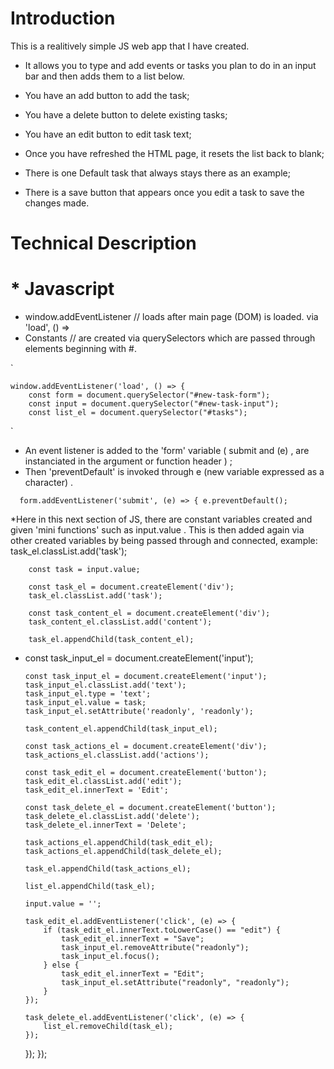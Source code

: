 # Introduction


This is a realitively simple JS web app that I have created. 


*  It allows you to type and add events or tasks you plan to do in an input bar and then adds them to a list below.

*  You have an add button to add the task;

*  You have a delete button to delete existing tasks;

*  You have an edit button to edit task text;

*  Once you have refreshed the HTML page, it resets the list back to blank;

*  There is one Default task that always stays there as an example;

*  There is a save button that appears once you edit a task to save the changes made.

# Technical Description














# * Javascript


*  window.addEventListener   	// loads after main page (DOM) is loaded. via  'load', () =>
*  Constants 	// are created via querySelectors which are passed through  elements beginning with #.

`


	window.addEventListener('load', () => {
		const form = document.querySelector("#new-task-form");
		const input = document.querySelector("#new-task-input");
		const list_el = document.querySelector("#tasks");


`

 * An event listener is added to the 'form' variable   ( submit and (e) , are instanciated in the argument or function header ) ;
 * Then 'preventDefault' is invoked through e (new variable expressed as a character) .

`	form.addEventListener('submit', (e) => {
		e.preventDefault();
`

*Here in this next section of JS, there are constant variables created and given 'mini functions'  such as  input.value  .  This is then added again via other created variables by being passed through and connected, example:  task_el.classList.add('task');  



		const task = input.value;

		const task_el = document.createElement('div');
		task_el.classList.add('task');

		const task_content_el = document.createElement('div');
		task_content_el.classList.add('content');

		task_el.appendChild(task_content_el);

 
  * const task_input_el = document.createElement('input');

		const task_input_el = document.createElement('input');
		task_input_el.classList.add('text');
		task_input_el.type = 'text';
		task_input_el.value = task;
		task_input_el.setAttribute('readonly', 'readonly');

		task_content_el.appendChild(task_input_el);

		const task_actions_el = document.createElement('div');
		task_actions_el.classList.add('actions');
		
		const task_edit_el = document.createElement('button');
		task_edit_el.classList.add('edit');
		task_edit_el.innerText = 'Edit';

		const task_delete_el = document.createElement('button');
		task_delete_el.classList.add('delete');
		task_delete_el.innerText = 'Delete';

		task_actions_el.appendChild(task_edit_el);
		task_actions_el.appendChild(task_delete_el);

		task_el.appendChild(task_actions_el);

		list_el.appendChild(task_el);

		input.value = '';

		task_edit_el.addEventListener('click', (e) => {
			if (task_edit_el.innerText.toLowerCase() == "edit") {
				task_edit_el.innerText = "Save";
				task_input_el.removeAttribute("readonly");
				task_input_el.focus();
			} else {
				task_edit_el.innerText = "Edit";
				task_input_el.setAttribute("readonly", "readonly");
			}
		});

		task_delete_el.addEventListener('click', (e) => {
			list_el.removeChild(task_el);
		});
	});
});



